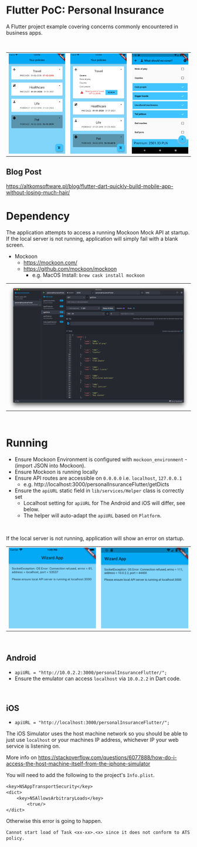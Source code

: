 # Flutter PoC: Personal Insurance

A Flutter project example covering concerns commonly encountered in business apps.

<br>

<table><tr>
<td><img src="images/sim1.png"></td>
<td><img src="images/sim2.png"></td>
<td><img src="images/sim3.png"></td>
</tr></table>

## Blog Post

https://altkomsoftware.pl/blog/flutter-dart-quickly-build-mobile-app-without-losing-much-hair/

# Dependency

The application attempts to access a running Mockoon Mock API at startup. If the local server is not running, application will simply fail with a blank screen. 

- Mockoon
  - https://mockoon.com/
  - https://github.com/mockoon/mockoon
    - e.g. MacOS Install: `brew cask install mockoon`


<table><tr>
<td><img src="images/mockoon.png"></td>
</tr></table>

<br>

# Running

- Ensure Mockoon Environment is configured with `mockoon_environment` - (import JSON into Mockoon). 
- Ensure Mockoon is running locally
- Ensure API routes are accessible on `0.0.0.0` i.e. `localhost`, `127.0.0.1`
  - e.g. http://localhost:3000/personalInsuranceFlutter/getDicts
- Ensure the `apiURL` static field in `lib/services/Helper` class is correctly set
  - Localhost setting for `apiURL` for The Android and iOS will differ, see below.
  - The helper will auto-adapt the `apiURL` based on `Platform`.  

<br>

If the local server is not running, application will show an error on startup.

<table><tr>
<td><img src="images/error_ios.png"></td>
<td><img src="images/error_droid.png"></td>
</tr></table>

<br>

## Android

- `apiURL = "http://10.0.2.2:3000/personalInsuranceFlutter/";`
- Ensure the emulator can access `localhost` via `10.0.2.2` in Dart code.   

<br>

## iOS

- `apiURL = "http://localhost:3000/personalInsuranceFlutter/";`

The iOS Simulator uses the host machine network so you should be able to just use `localhost` or your machines IP address, whichever IP your web service is listening on.

More info on https://stackoverflow.com/questions/6077888/how-do-i-access-the-host-machine-itself-from-the-iphone-simulator

You will need to add the following to the project's `Info.plist`.

```
<key>NSAppTransportSecurity</key>
<dict>
    <key>NSAllowsArbitraryLoads</key>
        <true/>
</dict>  
```

Otherwise this error is going to happen.

```
Cannot start load of Task <xx-xx>.<x> since it does not conform to ATS policy.
```
